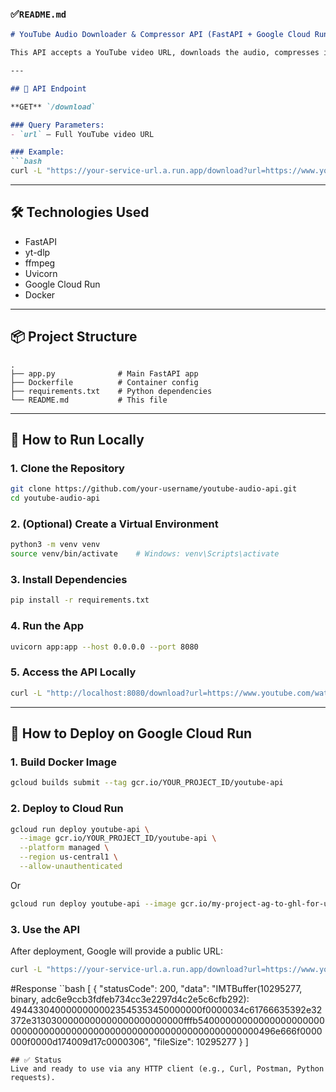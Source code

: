 ### ✅`README.md`

```markdown
# YouTube Audio Downloader & Compressor API (FastAPI + Google Cloud Run)

This API accepts a YouTube video URL, downloads the audio, compresses it using `ffmpeg`, and returns a downloadable MP3 file.

---

## 📌 API Endpoint

**GET** `/download`

### Query Parameters:
- `url` – Full YouTube video URL

### Example:
```bash
curl -L "https://your-service-url.a.run.app/download?url=https://www.youtube.com/watch?v=KShDB169KP4" --output audio.mp3
```

---

## 🛠 Technologies Used

- FastAPI
- yt-dlp
- ffmpeg
- Uvicorn
- Google Cloud Run
- Docker

---

## 📦 Project Structure

```
.
├── app.py              # Main FastAPI app
├── Dockerfile          # Container config
├── requirements.txt    # Python dependencies
└── README.md           # This file
```

---

## 🚀 How to Run Locally

### 1. Clone the Repository

```bash
git clone https://github.com/your-username/youtube-audio-api.git
cd youtube-audio-api
```

### 2. (Optional) Create a Virtual Environment

```bash
python3 -m venv venv
source venv/bin/activate    # Windows: venv\Scripts\activate
```

### 3. Install Dependencies

```bash
pip install -r requirements.txt
```

### 4. Run the App

```bash
uvicorn app:app --host 0.0.0.0 --port 8080
```

### 5. Access the API Locally

```bash
curl -L "http://localhost:8080/download?url=https://www.youtube.com/watch?v=KShDB169KP4" --output audio.mp3
```

---

## 🚀 How to Deploy on Google Cloud Run

### 1. Build Docker Image

```bash
gcloud builds submit --tag gcr.io/YOUR_PROJECT_ID/youtube-api
```

### 2. Deploy to Cloud Run

```bash
gcloud run deploy youtube-api \
  --image gcr.io/YOUR_PROJECT_ID/youtube-api \
  --platform managed \
  --region us-central1 \
  --allow-unauthenticated
```
Or
```bash
gcloud run deploy youtube-api --image gcr.io/my-project-ag-to-ghl-for-ut/youtube-api --platform managed --region us-central1 --allow-unauthenticated
```

### 3. Use the API

After deployment, Google will provide a public URL:

```bash
curl -L "https://your-service-url.a.run.app/download?url=https://www.youtube.com/watch?v=KShDB169KP4" --output audio.mp3
```
#Response
``bash
[
    {
        "statusCode": 200,
        "data": "IMTBuffer(10295277, binary, adc6e9ccb3fdfeb734cc3e2297d4c2e5c6cfb292): 49443304000000000023545353450000000f0000034c61766635392e32372e3130300000000000000000000000fffb54000000000000000000000000000000000000000000000000000000000000000000496e666f0000000f0000d174009d17c0000306",
        "fileSize": 10295277
    }
]
```
## ✅ Status
Live and ready to use via any HTTP client (e.g., Curl, Postman, Python requests).
```